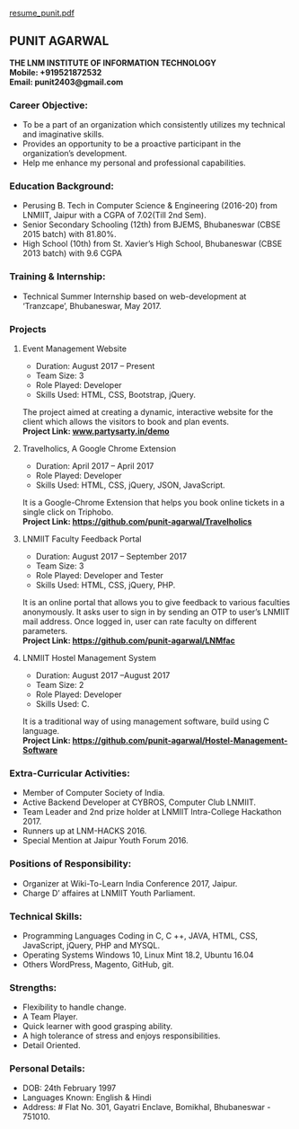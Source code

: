 [resume_punit.pdf](https://github.com/punit-agarwal/punit-agarwal.github.io/files/1283513/resume_punit.pdf)

<h2>PUNIT AGARWAL</h2>
<strong>THE LNM INSTITUTE OF INFORMATION TECHNOLOGY</strong><br>
<strong>Mobile: +919521872532</strong><br>
<strong>Email: punit2403@gmail.com</strong>


<h3>Career Objective:</h3>

* To be a part of an organization which consistently utilizes my technical and imaginative skills.
* Provides an opportunity to be a proactive participant in the organization’s development. 
* Help me enhance my personal and professional capabilities.

<h3>Education Background:</h3>

*	Perusing B. Tech in Computer Science & Engineering (2016-20) from LNMIIT, Jaipur with a CGPA of 7.02(Till 2nd Sem).
*	Senior Secondary Schooling (12th) from BJEMS, Bhubaneswar (CBSE 2015 batch) with 81.80%.
*	High School (10th) from St. Xavier’s High School, Bhubaneswar (CBSE 2013 batch) with 9.6 CGPA

<h3>Training & Internship:</h3>

*	Technical Summer Internship based on web-development at ‘Tranzcape’, Bhubaneswar, May 2017.

<h3>Projects</h3> 

1.	Event Management Website
    *	Duration: August 2017 –  Present
    *	Team Size: 3
    *	Role Played: Developer
    *	Skills Used: HTML, CSS, Bootstrap, jQuery.
    
    The project aimed at creating a dynamic, interactive website for the client which allows the visitors to book and plan events.
   <br><strong>Project Link: www.partysarty.in/demo</strong>

2.	Travelholics, A Google Chrome Extension
    *	Duration: April 2017 – April 2017
    *	Role Played: Developer
    *	Skills Used: HTML, CSS, jQuery, JSON, JavaScript.
    
    It is a Google-Chrome Extension that helps you book online tickets in a single click on Triphobo.
    <br><strong>Project Link: https://github.com/punit-agarwal/Travelholics</strong>
    
3.	LNMIIT Faculty Feedback Portal
      * Duration: August 2017 – September 2017
      *	Team Size: 3
      *	Role Played: Developer and Tester
      *	Skills Used: HTML, CSS, jQuery, PHP.
      
      It is an online portal that allows you to give feedback to various faculties anonymously. It asks user to sign in by sending an  OTP to user’s LNMIIT mail address. Once logged in, user can rate faculty on different parameters.
      <br><strong>Project Link: https://github.com/punit-agarwal/LNMfac</strong>

4.	LNMIIT Hostel Management System
      *	Duration: August 2017 –August 2017
      *	Team Size: 2
      *	Role Played: Developer
      *	Skills Used: C.
      
    It is a traditional way of using management software, build using C language.
   <br><strong>Project Link: https://github.com/punit-agarwal/Hostel-Management-Software </strong>

<h3>Extra-Curricular Activities:</h3>

*	Member of Computer Society of India.
*	Active Backend Developer at CYBROS, Computer Club LNMIIT.
*	Team Leader and 2nd prize holder at LNMIIT Intra-College Hackathon 2017.
*	Runners up at LNM-HACKS 2016.
*	Special Mention at Jaipur Youth Forum 2016.

<h3>Positions of Responsibility:</h3>

*	Organizer at Wiki-To-Learn India Conference 2017, Jaipur.
*	Charge D’ affaires at LNMIIT Youth Parliament.

<h3>Technical Skills:</h3>

* Programming Languages
  Coding in C, C ++, JAVA, HTML, CSS, JavaScript, jQuery, PHP and MYSQL.
* Operating Systems
  Windows 10, Linux Mint 18.2, Ubuntu 16.04
*	Others
  WordPress, Magento, GitHub, git.
  
<h3>Strengths:</h3>

*	Flexibility to handle change.
*	A Team Player.
*	Quick learner with good grasping ability.
*	A high tolerance of stress and enjoys responsibilities.
*	Detail Oriented.


<h3>Personal Details:</h3>

*	DOB: 24th February 1997
*	Languages Known: English & Hindi
*	Address: # Flat No. 301, Gayatri Enclave, Bomikhal, Bhubaneswar - 751010.
